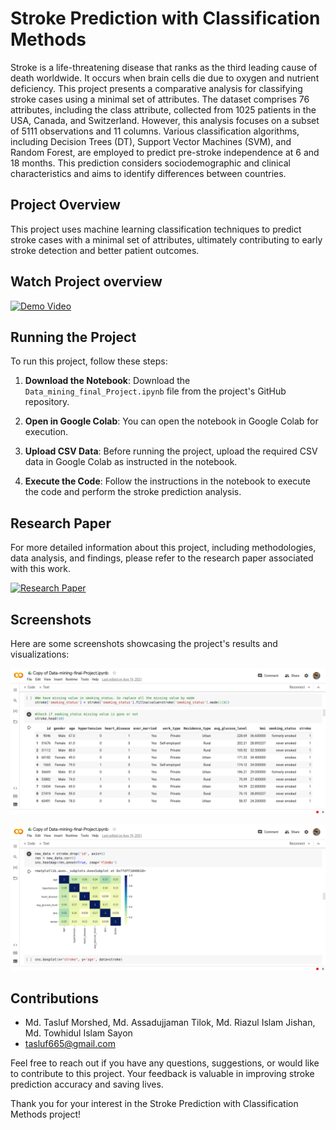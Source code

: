 # Stroke Prediction with Classification Methods

Stroke is a life-threatening disease that ranks as the third leading cause of death worldwide. It occurs when brain cells die due to oxygen and nutrient deficiency. This project presents a comparative analysis for classifying stroke cases using a minimal set of attributes. The dataset comprises 76 attributes, including the class attribute, collected from 1025 patients in the USA, Canada, and Switzerland. However, this analysis focuses on a subset of 5111 observations and 11 columns. Various classification algorithms, including Decision Trees (DT), Support Vector Machines (SVM), and Random Forest, are employed to predict pre-stroke independence at 6 and 18 months. This prediction considers sociodemographic and clinical characteristics and aims to identify differences between countries.

## Project Overview

This project uses machine learning classification techniques to predict stroke cases with a minimal set of attributes, ultimately contributing to early stroke detection and better patient outcomes.

## Watch Project overview

[![Demo Video](https://img.youtube.com/vi/pXbl4O9CKMA/0.jpg)](https://www.youtube.com/watch?v=pXbl4O9CKMA)

## Running the Project

To run this project, follow these steps:

1. **Download the Notebook**: Download the `Data_mining_final_Project.ipynb` file from the project's GitHub repository.

2. **Open in Google Colab**: You can open the notebook in Google Colab for execution.

3. **Upload CSV Data**: Before running the project, upload the required CSV data in Google Colab as instructed in the notebook.

4. **Execute the Code**: Follow the instructions in the notebook to execute the code and perform the stroke prediction analysis.

## Research Paper

For more detailed information about this project, including methodologies, data analysis, and findings, please refer to the research paper associated with this work.

[![Research Paper](https://img.shields.io/badge/Research%20Paper-PDF-blue)](https://github.com/Tasluf665/Heart-attack-Prediction/blob/master/Research%20Paper.pdf)

## Screenshots

Here are some screenshots showcasing the project's results and visualizations:

![Screenshot 1](https://github.com/Tasluf665/Heart-attack-Prediction/blob/master/1.png)

![Screenshot 2](https://github.com/Tasluf665/Heart-attack-Prediction/blob/master/2.png)

## Contributions

- Md. Tasluf Morshed, Md. Assadujjaman Tilok, Md. Riazul Islam Jishan, Md. Towhidul Islam Sayon
- tasluf665@gmail.com

Feel free to reach out if you have any questions, suggestions, or would like to contribute to this project. Your feedback is valuable in improving stroke prediction accuracy and saving lives.

Thank you for your interest in the Stroke Prediction with Classification Methods project!
